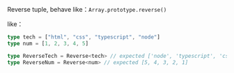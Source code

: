 Reverse tuple, behave like：`Array.prototype.reverse()`

like：

```ts
type tech = ["html", "css", "typescript", "node"]
type num = [1, 2, 3, 4, 5]

type ReverseTech = Reverse<tech> // expected ['node', 'typescript', 'css', 'html']
type ReverseNum = Reverse<num> // expected [5, 4, 3, 2, 1]
```
